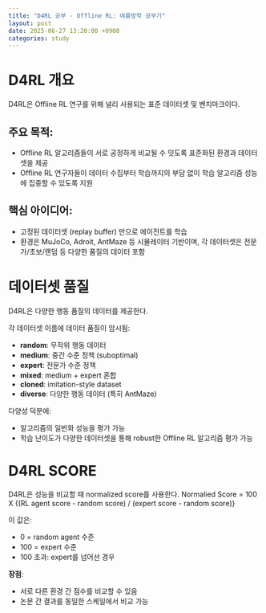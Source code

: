 ```yaml
---
title: "D4RL 공부 - Offline RL: 여름방학 공부기"
layout: post
date: 2025-06-27 13:20:00 +0900
categories: study
---
```


# D4RL 개요
D4RL은 Offline RL 연구를 위해 널리 사용되는 표준 데이터셋 및 벤치마크이다.
## 주요 목적:
- Offline RL 알고리즘들이 서로 공정하게 비교될 수 잇도록 표준화된 환경과 데이터셋을 제공
- Offline RL 연구자들이 데이터 수집부터 학습까지의 부담 없이 학습 알고리즘 성능에 집중할 수 있도록 지원
## 핵심 아이디어:
- 고정된 데이터셋 (replay buffer) 만으로 에이전트를 학습
- 환경은 MuJoCo, Adroit, AntMaze 등 시뮬레이터 기반이며, 각 데이터셋은 전문가/초보/랜덤 등 다양한 품질의 데이터 포함

# 데이터셋 품질
D4RL은 다양한 행동 품질의 데이터를 제공한다.

각 데이터셋 이름에 데이터 품질이 암시됨:

- **random**: 무작위 행동 데이터
- **medium**: 중간 수준 정책 (suboptimal)
- **expert**: 전문가 수준 정책
- **mixed**: medium + expert 혼합
- **cloned**: imitation-style dataset
- **diverse**: 다양한 행동 데이터 (특히 AntMaze)

다양성 덕분에:
- 알고리즘의 일반화 성능을 평가 가능
- 학습 난이도가 다양한 데이터셋을 통해 robust한 Offline RL 알고리즘 평가 가능

# D4RL SCORE
D4RL은 성능을 비교할 때 normalized score를 사용한다.
Normalied Score = 100 X {(RL agent score - random score) / (expert score - random  score)}

이 값은:

- 0 = random agent 수준
- 100 = expert 수준
- 100 초과: expert를 넘어선 경우

**장점**:

- 서로 다른 환경 간 점수를 비교할 수 있음
- 논문 간 결과를 동일한 스케일에서 비교 가능
